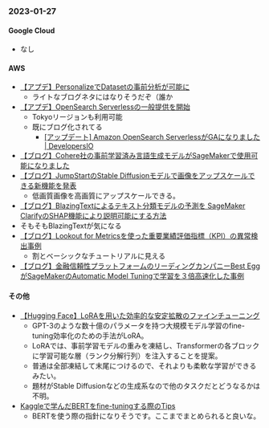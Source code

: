 ### 2023-01-27

#### Google Cloud

- なし

#### AWS

- [【アプデ】PersonalizeでDatasetの事前分析が可能に](https://aws.amazon.com/jp/about-aws/whats-new/2023/01/amazon-personalize-onboarding-data-insights/)
  - ライトなブログネタにはなりそうだぞ（誰か
- [【アプデ】OpenSearch Serverlessの一般提供を開始](https://aws.amazon.com/jp/about-aws/whats-new/2023/01/amazon-opensearch-serverless-available/)
  - Tokyoリージョンも利用可能
  - 既にブログ化されてる
    -  [[アップデート] Amazon OpenSearch ServerlessがGAになりました | DevelopersIO](https://dev.classmethod.jp/articles/ga-amazon-opensearch-serverless/)
- [【ブログ】Cohere社の事前学習済み言語生成モデルがSageMakerで使用可能になりました](https://aws.amazon.com/jp/blogs/machine-learning/cohere-brings-language-ai-to-amazon-sagemaker/)
- [【ブログ】JumpStartのStable Diffusionモデルで画像をアップスケールできる新機能を発表](https://aws.amazon.com/jp/blogs/machine-learning/upscale-images-with-stable-diffusion-in-amazon-sagemaker-jumpstart/)
  - 低画質画像を高画質にアップスケールできる。
- [【ブログ】BlazingTextによるテキスト分類モデルの予測を SageMaker ClarifyのSHAP機能により説明可能にする方法](https://aws.amazon.com/jp/blogs/machine-learning/explain-text-classification-model-predictions-using-amazon-sagemaker-clarify/)
- そもそもBlazingTextが気になる
- [【ブログ】Lookout for Metricsを使った重要業績評価指標（KPI）の異常検出事例](https://aws.amazon.com/jp/blogs/machine-learning/build-a-loyalty-points-anomaly-detector-using-amazon-lookout-for-metrics/)
  - 割とベーシックなチュートリアルに見える
- [【ブログ】金融信頼性プラットフォームのリーディングカンパニーBest EggがSageMakerのAutomatic Model Tuningで学習を３倍高速化した事例](https://aws.amazon.com/jp/blogs/machine-learning/best-egg-achieved-three-times-faster-ml-model-training-with-amazon-sagemaker-automatic-model-tuning/)

#### その他

- [【Hugging Face】LoRAを用いた効率的な安定拡散のファインチューニング](https://huggingface.co/blog/lora)
  - GPT-3のような数十億のパラメータを持つ大規模モデル学習のfine-tuning効率化のための手法がLoRA。
  - LoRAでは、事前学習モデルの重みを凍結し、Transformerの各ブロックに学習可能な層（ランク分解行列）を注入することを提案。
  - 普通は全部凍結して末尾につけるので、それよりも柔軟な学習ができるみたい。
  - 題材がStable Diffusionなどの生成系なので他のタスクだとどうなるかは不明。
- [Kaggleで学んだBERTをfine-tuningする際のTips](https://www.ai-shift.co.jp/techblog/3161)
  - BERTを使う際の指針になりそうです。ここまでまとめられると良いな。
